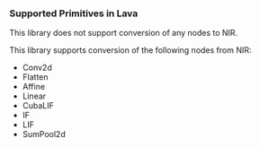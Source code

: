 ### Supported Primitives in Lava

This library does not support conversion of any nodes to NIR.

This library supports conversion of the following nodes from NIR:
- Conv2d
- Flatten
- Affine
- Linear
- CubaLIF
- IF
- LIF
- SumPool2d